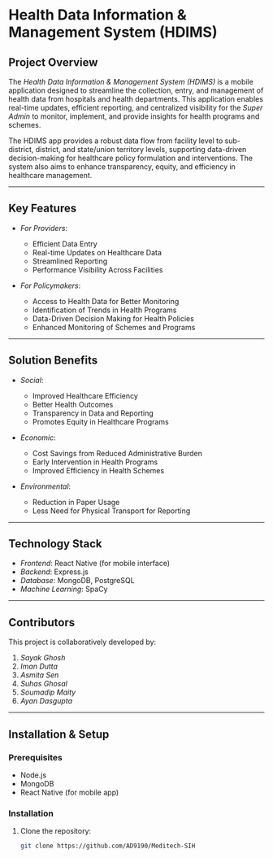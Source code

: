 # Health Data Information & Management System (HDIMS)

## Project Overview

The *Health Data Information & Management System (HDIMS)* is a mobile application designed to streamline the collection, entry, and management of health data from hospitals and health departments. This application enables real-time updates, efficient reporting, and centralized visibility for the *Super Admin* to monitor, implement, and provide insights for health programs and schemes.

The HDIMS app provides a robust data flow from facility level to sub-district, district, and state/union territory levels, supporting data-driven decision-making for healthcare policy formulation and interventions. The system also aims to enhance transparency, equity, and efficiency in healthcare management.

---

## Key Features

- *For Providers*:
  - Efficient Data Entry
  - Real-time Updates on Healthcare Data
  - Streamlined Reporting
  - Performance Visibility Across Facilities

- *For Policymakers*:
  - Access to Health Data for Better Monitoring
  - Identification of Trends in Health Programs
  - Data-Driven Decision Making for Health Policies
  - Enhanced Monitoring of Schemes and Programs

---

## Solution Benefits

- *Social*:
  - Improved Healthcare Efficiency
  - Better Health Outcomes
  - Transparency in Data and Reporting
  - Promotes Equity in Healthcare Programs

- *Economic*:
  - Cost Savings from Reduced Administrative Burden
  - Early Intervention in Health Programs
  - Improved Efficiency in Health Schemes

- *Environmental*:
  - Reduction in Paper Usage
  - Less Need for Physical Transport for Reporting

---

## Technology Stack

- *Frontend*: React Native (for mobile interface)
- *Backend*: Express.js
- *Database*: MongoDB, PostgreSQL
- *Machine Learning*: SpaCy

---

## Contributors

This project is collaboratively developed by:

1. *Sayak Ghosh*
2. *Iman Dutta*
3. *Asmita Sen*
4. *Suhas Ghosal*
5. *Soumadip Maity*
6. *Ayan Dasgupta* 

---

## Installation & Setup

### Prerequisites

- Node.js
- MongoDB
- React Native (for mobile app)

### Installation

1. Clone the repository:
   ```bash
   git clone https://github.com/AD9190/Meditech-SIH
